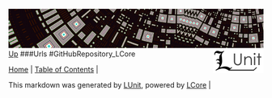 ![](../Content/LUnit-banner-small.png "")
[<img style="float: right;" src="../Content/LUnit-logo-small.png">](../../README.md)
[Up](Urls.md)
###Urls
#GitHubRepository_LCore

[Home](../../README.md) | [Table of Contents](../../TableOfContents.md) | 


This markdown was generated by [LUnit](https://github.com/CodeSingularity/LUnit), powered by [LCore](https://github.com/CodeSingularity/LCore) | 


